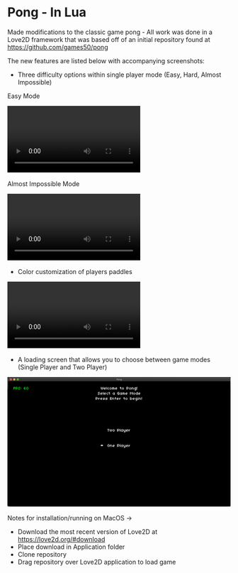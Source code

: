 # Pong - In Lua 

Made modifications to the classic game pong - All work was done in a Love2D framework that was based off of an initial repository found at https://github.com/games50/pong

The new features are listed below with accompanying screenshots:
* Three difficulty options within single player mode (Easy, Hard, Almost Impossible)

Easy Mode 

![Easy Mode Gif](EasyMode.mov)

Almost Impossible Mode

![Impossible Mode Gif](ImpossibleMode.mov)

* Color customization of players paddles 

![Color Changing Gif](ColorChanging.mov)

* A loading screen that allows you to choose between game modes (Single Player and Two Player)

![](StartScreen.png)

Notes for installation/running on MacOS -> 
* Download the most recent version of Love2D at https://love2d.org/#download
* Place download in Application folder 
* Clone repository 
* Drag repository over Love2D application to load game
